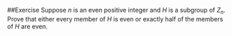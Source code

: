 ##Exercise
Suppose $n$ is an even positive integer and $H$ is a subgroup of $Z_n$. Prove that either every member of $H$ is even or exactly half of the members of $H$ are even.
